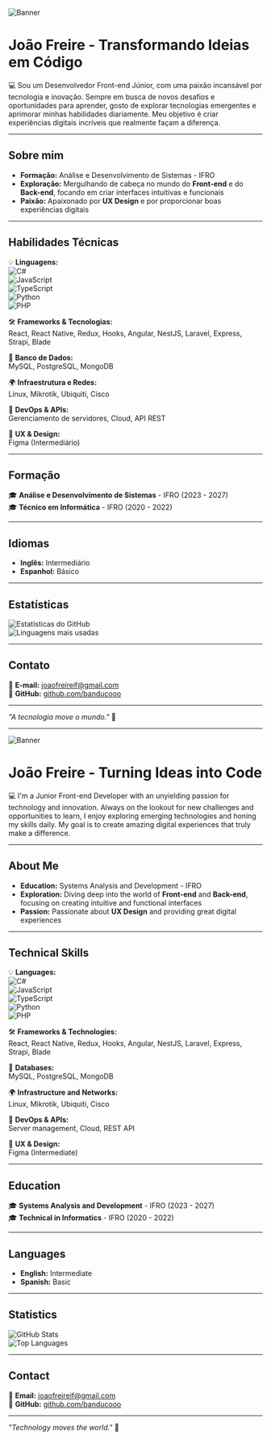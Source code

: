 ![Banner](https://www.gifer.com/en/5Yx8)

# João Freire - Transformando Ideias em Código

💻 Sou um Desenvolvedor Front-end Júnior, com uma paixão incansável por tecnologia e inovação. Sempre em busca de novos desafios e oportunidades para aprender, gosto de explorar tecnologias emergentes e aprimorar minhas habilidades diariamente. Meu objetivo é criar experiências digitais incríveis que realmente façam a diferença.

---

## Sobre mim  
- **Formação:** Análise e Desenvolvimento de Sistemas - IFRO  
- **Exploração:** Mergulhando de cabeça no mundo do **Front-end** e do **Back-end**, focando em criar interfaces intuitivas e funcionais  
- **Paixão:** Apaixonado por **UX Design** e por proporcionar boas experiências digitais  

---

## Habilidades Técnicas  
💡 **Linguagens:**  
![C#](https://img.shields.io/badge/C%23-%23239120.svg?style=flat&logo=c-sharp&logoColor=white)  
![JavaScript](https://img.shields.io/badge/JavaScript-%23F7DF1E.svg?style=flat&logo=javascript&logoColor=black)  
![TypeScript](https://img.shields.io/badge/TypeScript-%23007ACC.svg?style=flat&logo=typescript&logoColor=white)  
![Python](https://img.shields.io/badge/Python-%233776AB.svg?style=flat&logo=python&logoColor=white)  
![PHP](https://img.shields.io/badge/PHP-%23777BB4.svg?style=flat&logo=php&logoColor=white)  

🛠️ **Frameworks & Tecnologias:**  
React, React Native, Redux, Hooks, Angular, NestJS, Laravel, Express, Strapi, Blade  

📂 **Banco de Dados:**  
MySQL, PostgreSQL, MongoDB  

🌍 **Infraestrutura e Redes:**  
Linux, Mikrotik, Ubiquiti, Cisco  

🚀 **DevOps & APIs:**  
Gerenciamento de servidores, Cloud, API REST  

🎨 **UX & Design:**  
Figma (Intermediário)  

---

## Formação  
🎓 **Análise e Desenvolvimento de Sistemas** - IFRO (2023 - 2027)  
🎓 **Técnico em Informática** - IFRO (2020 - 2022)  

---

## Idiomas  
- **Inglês:** Intermediário  
- **Espanhol:** Básico  

---

## Estatísticas  
![Estatísticas do GitHub](https://github-readme-stats.vercel.app/api?username=banducooo&show_icons=true&theme=radical)  
![Linguagens mais usadas](https://github-readme-stats.vercel.app/api/top-langs/?username=banducooo&layout=compact&theme=radical)  

---

## Contato  
📧 **E-mail:** [joaofreireif@gmail.com](mailto:joaofreireif@gmail.com)  
🐙 **GitHub:** [github.com/banducooo](https://github.com/banducooo)  

---

_"A tecnologia move o mundo."_ 🚀  

---

![Banner](https://www.gifer.com/en/5Yx8)

# João Freire - Turning Ideas into Code

💻 I'm a Junior Front-end Developer with an unyielding passion for technology and innovation. Always on the lookout for new challenges and opportunities to learn, I enjoy exploring emerging technologies and honing my skills daily. My goal is to create amazing digital experiences that truly make a difference.

---

## About Me  
- **Education:** Systems Analysis and Development - IFRO  
- **Exploration:** Diving deep into the world of **Front-end** and **Back-end**, focusing on creating intuitive and functional interfaces  
- **Passion:** Passionate about **UX Design** and providing great digital experiences  

---

## Technical Skills  
💡 **Languages:**  
![C#](https://img.shields.io/badge/C%23-%23239120.svg?style=flat&logo=c-sharp&logoColor=white)  
![JavaScript](https://img.shields.io/badge/JavaScript-%23F7DF1E.svg?style=flat&logo=javascript&logoColor=black)  
![TypeScript](https://img.shields.io/badge/TypeScript-%23007ACC.svg?style=flat&logo=typescript&logoColor=white)  
![Python](https://img.shields.io/badge/Python-%233776AB.svg?style=flat&logo=python&logoColor=white)  
![PHP](https://img.shields.io/badge/PHP-%23777BB4.svg?style=flat&logo=php&logoColor=white)  

🛠️ **Frameworks & Technologies:**  
React, React Native, Redux, Hooks, Angular, NestJS, Laravel, Express, Strapi, Blade  

📂 **Databases:**  
MySQL, PostgreSQL, MongoDB  

🌍 **Infrastructure and Networks:**  
Linux, Mikrotik, Ubiquiti, Cisco  

🚀 **DevOps & APIs:**  
Server management, Cloud, REST API  

🎨 **UX & Design:**  
Figma (Intermediate)  

---

## Education  
🎓 **Systems Analysis and Development** - IFRO (2023 - 2027)  
🎓 **Technical in Informatics** - IFRO (2020 - 2022)  

---

## Languages  
- **English:** Intermediate  
- **Spanish:** Basic  

---

## Statistics  
![GitHub Stats](https://github-readme-stats.vercel.app/api?username=banducooo&show_icons=true&theme=radical)  
![Top Languages](https://github-readme-stats.vercel.app/api/top-langs/?username=banducooo&layout=compact&theme=radical)  

---

## Contact  
📧 **Email:** [joaofreireif@gmail.com](mailto:joaofreireif@gmail.com)  
🐙 **GitHub:** [github.com/banducooo](https://github.com/banducooo)  

---

_"Technology moves the world."_ 🚀  
